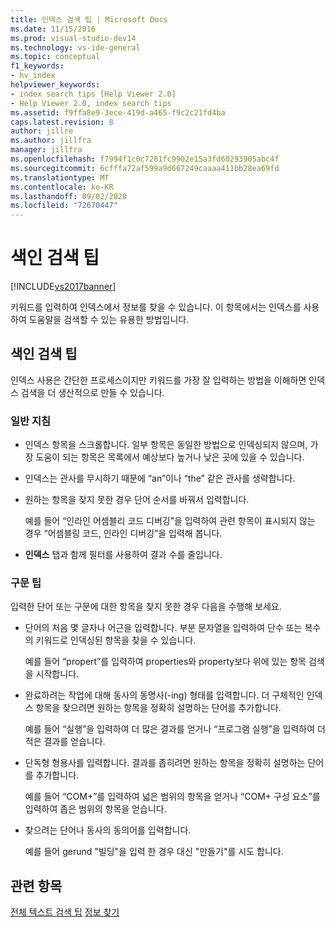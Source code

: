```yaml
---
title: 인덱스 검색 팁 | Microsoft Docs
ms.date: 11/15/2016
ms.prod: visual-studio-dev14
ms.technology: vs-ide-general
ms.topic: conceptual
f1_keywords:
- hv_index
helpviewer_keywords:
- index search tips [Help Viewer 2.0]
- Help Viewer 2.0, index search tips
ms.assetid: f9ffa8e9-3ece-419d-a465-f9c2c21fd4ba
caps.latest.revision: 8
author: jillre
ms.author: jillfra
manager: jillfra
ms.openlocfilehash: f7994f1c0c7281fc9902e15a3fd60293905abc4f
ms.sourcegitcommit: 6cfffa72af599a9d667249caaaa411bb28ea69fd
ms.translationtype: MT
ms.contentlocale: ko-KR
ms.lasthandoff: 09/02/2020
ms.locfileid: "72670447"
---
```

# <a name="index-search-tips"></a>색인 검색 팁
[!INCLUDE[vs2017banner](../includes/vs2017banner.md)]

키워드를 입력하여 인덱스에서 정보를 찾을 수 있습니다. 이 항목에서는 인덱스를 사용하여 도움말을 검색할 수 있는 유용한 방법입니다.

## <a name="index-search-tips"></a>색인 검색 팁
 인덱스 사용은 간단한 프로세스이지만 키워드를 가장 잘 입력하는 방법을 이해하면 인덱스 검색을 더 생산적으로 만들 수 있습니다.

### <a name="general-guidelines"></a>일반 지침

- 인덱스 항목을 스크롤합니다. 일부 항목은 동일한 방법으로 인덱싱되지 않으며, 가장 도움이 되는 항목은 목록에서 예상보다 높거나 낮은 곳에 있을 수 있습니다.

- 인덱스는 관사를 무시하기 때문에 “an”이나 “the” 같은 관사를 생략합니다.

- 원하는 항목을 찾지 못한 경우 단어 순서를 바꿔서 입력합니다.

     예를 들어 “인라인 어셈블리 코드 디버깅”을 입력하여 관련 항목이 표시되지 않는 경우 “어셈블링 코드, 인라인 디버깅”을 입력해 봅니다.

- **인덱스** 탭과 함께 필터를 사용하여 결과 수를 줄입니다.

### <a name="syntax-tips"></a>구문 팁
 입력한 단어 또는 구문에 대한 항목을 찾지 못한 경우 다음을 수행해 보세요.

- 단어의 처음 몇 글자나 어근을 입력합니다. 부분 문자열을 입력하여 단수 또는 복수의 키워드로 인덱싱된 항목을 찾을 수 있습니다.

     예를 들어 “propert”를 입력하여 properties와 property보다 위에 있는 항목 검색을 시작합니다.

- 완료하려는 작업에 대해 동사의 동명사(-ing) 형태를 입력합니다. 더 구체적인 인덱스 항목을 찾으려면 원하는 항목을 정확히 설명하는 단어를 추가합니다.

     예를 들어 “실행”을 입력하여 더 많은 결과를 얻거나 “프로그램 실행”을 입력하여 더 적은 결과를 얻습니다.

- 단독형 형용사를 입력합니다. 결과를 좁히려면 원하는 항목을 정확히 설명하는 단어를 추가합니다.

     예를 들어 “COM+”를 입력하여 넓은 범위의 항목을 얻거나 “COM+ 구성 요소”를 입력하여 좁은 범위의 항목을 얻습니다.

- 찾으려는 단어나 동사의 동의어를 입력합니다.

     예를 들어 gerund "빌딩"을 입력 한 경우 대신 "만들기"를 시도 합니다.

## <a name="see-also"></a>관련 항목
 [전체 텍스트 검색 팁](../ide/full-text-search-tips.md) [정보 찾기](../ide/locate-information.md)
